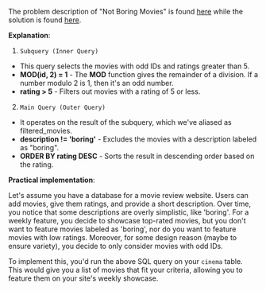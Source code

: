 The problem description of "Not Boring Movies" is found [here](https://leetcode.com/problems/not-boring-movies/description/) while the solution is found [here]().

**Explanation**:

1. `Subquery (Inner Query)`

- This query selects the movies with odd IDs and ratings greater than 5.
- **MOD(id, 2) = 1** - The **MOD** function gives the remainder of a division. If a number modulo 2 is 1, then it's an odd number.
- **rating > 5** - Filters out movies with a rating of 5 or less.

2. `Main Query (Outer Query)`

- It operates on the result of the subquery, which we've aliased as filtered_movies.
- **description != 'boring'** - Excludes the movies with a description labeled as "boring".
- **ORDER BY rating DESC** - Sorts the result in descending order based on the rating.

**Practical implementation**:

Let's assume you have a database for a movie review website. Users can add movies, give them ratings, and provide a short description. Over time, you notice that some descriptions are overly simplistic, like 'boring'. For a weekly feature, you decide to showcase top-rated movies, but you don't want to feature movies labeled as 'boring', nor do you want to feature movies with low ratings. Moreover, for some design reason (maybe to ensure variety), you decide to only consider movies with odd IDs.

To implement this, you'd run the above SQL query on your `cinema` table. This would give you a list of movies that fit your criteria, allowing you to feature them on your site's weekly showcase.